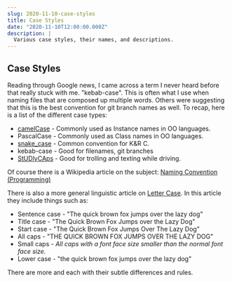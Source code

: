 ```yaml
---
slug: 2020-11-10-case-styles
title: Case Styles
date: "2020-11-10T12:00:00.000Z"
description: |
  Various case styles, their names, and descriptions.
---
```


## Case Styles

Reading through Google news, I came across a term I never heard before that really stuck with me. "kebab-case". This is often what I use when naming files that are composed up multiple words. Others were suggesting that this is the best convention for git branch names as well. To recap, here is a list of the different case types:

<!--truncate-->

- [camelCase](https://en.wikipedia.org/wiki/Camel_case) - Commonly used as Instance names in OO languages.
- PascalCase - Commonly used as Class names in OO languages.
- [snake_case](https://en.wikipedia.org/wiki/Snake_case) - Common convention for K&R C.
- kebab-case - Good for filenames, git branches
- [StUDlyCAps](https://en.wikipedia.org/wiki/Studly_caps) - Good for trolling and texting while driving.

Of course there is a Wikipedia article on the subject: [Naming Convention (Programming)](<https://en.wikipedia.org/wiki/Naming_convention_(programming)>)

There is also a more general linguistic article on [Letter Case](https://en.wikipedia.org/wiki/Letter_case). In this article they include things such as:

- Sentence case - "The quick brown fox jumps over the lazy dog"
- Title case - "The Quick Brown Fox Jumps over the Lazy Dog"
- Start case - "The Quick Brown Fox Jumps Over The Lazy Dog"
- All caps - "THE QUICK BROWN FOX JUMPS OVER THE LAZY DOG"
- Small caps - _All caps with a font face size smaller than the normal font face size._
- Lower case - "the quick brown fox jumps over the lazy dog"

There are more and each with their subtle differences and rules.
